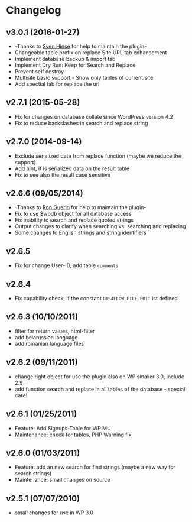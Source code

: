 # Changelog

## v3.0.1 (2016-01-27)
- -Thanks to [Sven Hinse](https://github.com/s-hinse/) for help to maintain the plugin-
- Changeable table prefix on replace Site URL tab enhancement
- Implement database backup & import tab
- Implement Dry Run: Keep for Search and Replace
- Prevent self destroy
- Multisite basic support - Show only tables of current site
- Add spectial tab for replace the url

## v2.7.1 (2015-05-28)
- Fix for changes on database collate since WordPress version 4.2
- Fix to reduce backslashes in search and replace string

## v2.7.0 (2014-09-14)
- Exclude serialized data from replace function (maybe we reduce the support)
- Add hint, if is serialized data on the result table
- Fix to see also the result case sensitive

## v2.6.6 (09/05/2014)
- -Thanks to [Ron Guerin](http://wordpress.org/support/profile/rong) for help to maintain the plugin-
- Fix to use $wpdb object for all database access
- Fix inability to search and replace quoted strings
- Output changes to clarify when searching vs. searching and replacing
- Some changes to English strings and string identifiers

## v2.6.5
- Fix for change User-ID, add table `comments`

## v2.6.4
- Fix capability check, if the constant `DISALLOW_FILE_EDIT` ist defined

## v2.6.3 (10/10/2011)
- filter for return values, html-filter
- add belarussian language
- add romanian language files

## v2.6.2 (09/11/2011)
- change right object for use the plugin also on WP smaller 3.0, include 2.9
- add function search and replace in all tables of the database - special care!

## v2.6.1 (01/25/2011)
- Feature: Add Signups-Table for WP MU
- Maintenance: check for tables, PHP Warning fix

## v2.6.0 (01/03/2011)
- Feature: add an new search for find strings (maybe a new way for search strings)
- Maintenance: small changes on source

## v2.5.1 (07/07/2010)
- small changes for use in WP 3.0
